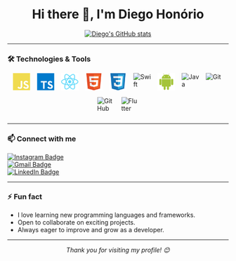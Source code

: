 <h1 align="center">Hi there 👋, I'm Diego Honório</h1>

<p align="center">
  <a href="https://github.com/DiegoHonorio">
    <img src="https://github-readme-stats.vercel.app/api?username=diegohonorio&show_icons=true&theme=dracula&count_private=true" alt="Diego's GitHub stats" />
  </a>
</p>

---

### 🛠️ Technologies & Tools

<div style="display: flex; gap: 15px; flex-wrap: wrap; justify-content: center; margin-bottom: 20px;">
  <img alt="JavaScript" src="https://raw.githubusercontent.com/devicons/devicon/master/icons/javascript/javascript-plain.svg" width="40" height="40"/>
  <img alt="TypeScript" src="https://raw.githubusercontent.com/devicons/devicon/master/icons/typescript/typescript-plain.svg" width="40" height="40"/>
  <img alt="React" src="https://raw.githubusercontent.com/devicons/devicon/master/icons/react/react-original.svg" width="40" height="40"/>
  <img alt="HTML5" src="https://raw.githubusercontent.com/devicons/devicon/master/icons/html5/html5-original.svg" width="40" height="40"/>
  <img alt="CSS3" src="https://raw.githubusercontent.com/devicons/devicon/master/icons/css3/css3-original.svg" width="40" height="40"/>
  <img alt="Swift" src="https://www.iconninja.com/files/200/1007/686/company-technology-ipad-logo-apple-ios-iphone-icon.svg" width="40" height="40"/>
  <img alt="Android" src="https://github.com/devicons/devicon/blob/master/icons/android/android-original.svg?raw=true" width="40" height="40"/>
  <img alt="Java" src="https://raw.githubusercontent.com/jmnote/z-icons/master/svg/java.svg" width="40" height="40"/>
  <img alt="Git" src="https://raw.githubusercontent.com/jmnote/z-icons/master/svg/git.svg" width="40" height="40"/>
  <img alt="GitHub" src="https://cdn-icons-png.flaticon.com/512/732/732250.png" width="40" height="40"/>
  <img alt="Flutter" src="https://cdn.worldvectorlogo.com/logos/flutter-logo.svg" width="40" height="40"/>
</div>

---

### 📫 Connect with me

[![Instagram Badge](https://img.shields.io/badge/-Instagram-%23E4405F?style=for-the-badge&logo=instagram&logoColor=white)](https://www.instagram.com/diegohonorio_)  
[![Gmail Badge](https://img.shields.io/badge/-Gmail-%23333?style=for-the-badge&logo=gmail&logoColor=white)](mailto:diegohonoriosantos@icloud.com)  
[![LinkedIn Badge](https://img.shields.io/badge/-LinkedIn-%230077B5?style=for-the-badge&logo=linkedin&logoColor=white)](https://www.linkedin.com/in/diegohonorio)

---

### ⚡ Fun fact

- I love learning new programming languages and frameworks.
- Open to collaborate on exciting projects.
- Always eager to improve and grow as a developer.

---

<div align="center">
  <em>Thank you for visiting my profile! 😊</em>
</div>
